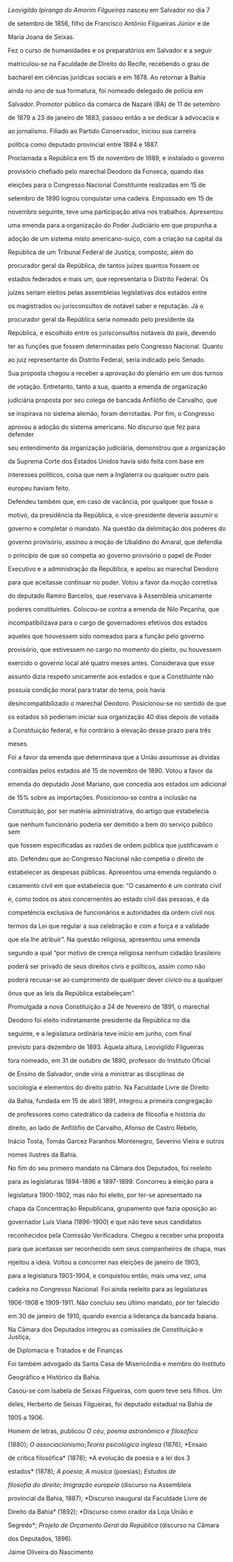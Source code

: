 

*Leovigildo Ipiranga do Amorim Filgueiras* nasceu em Salvador no dia 7

de setembro de 1856, filho de Francisco Antônio Filgueiras Júnior e de

Maria Joana de Seixas.



Fez o curso de humanidades e os preparatórios em Salvador e a seguir

matriculou-se na Faculdade de Direito do Recife, recebendo o grau de

bacharel em ciências jurídicas sociais e em 1878. Ao retornar à Bahia

ainda no ano de sua formatura, foi nomeado delegado de polícia em

Salvador. Promotor público da comarca de Nazaré (BA) de 11 de setembro

de 1879 a 23 de janeiro de 1883, passou então a se dedicar à advocacia e

ao jornalismo. Filiado ao Partido Conservador, iniciou sua carreira

política como deputado provincial entre 1884 e 1887.



Proclamada a República em 15 de novembro de 1889, e instalado o governo

provisório chefiado pelo marechal Deodoro da Fonseca, quando das

eleições para o Congresso Nacional Constituinte realizadas em 15 de

setembro de 1890 logrou conquistar uma cadeira. Empossado em 15 de

novembro seguinte, teve uma participação ativa nos trabalhos. Apresentou

uma emenda para a organização do Poder Judiciário em que propunha a

adoção de um sistema misto americano-suíço, com a criação na capital da

República de um Tribunal Federal de Justiça, composto, além do

procurador geral da República, de tantos juízes quantos fossem os

estados federados e mais um, que representaria o Distrito Federal. Os

juízes seriam eleitos pelas assembleias legislativas dos estados entre

os magistrados ou jurisconsultos de notável saber e reputação. Já o

procurador geral da República seria nomeado pelo presidente da

República, e escolhido entre os jurisconsultos notáveis do país, devendo

ter as funções que fossem determinadas pelo Congresso Nacional. Quanto

ao juiz representante do Distrito Federal, seria indicado pelo Senado.

Sua proposta chegou a receber a aprovação do plenário em um dos turnos

de votação. Entretanto, tanto a sua, quanto a emenda de organização

judiciária proposta por seu colega de bancada Anfilófio de Carvalho, que

se inspirava no sistema alemão, foram derrotadas. Por fim, o Congresso

aprovou a adoção do sistema americano. No discurso que fez para defender

seu entendimento da organização judiciária, demonstrou que a organização

da Suprema Corte dos Estados Unidos havia sido feita com base em

interesses políticos, coisa que nem a Inglaterra ou qualquer outro país

europeu haviam feito.



Defendeu também que, em caso de vacância, por qualquer que fosse o

motivo, da presidência da República, o vice-presidente deveria assumir o

governo e completar o mandato. Na questão da delimitação dos poderes do

governo provisório, assinou a moção de Ubaldino do Amaral, que defendia

o princípio de que só competia ao governo provisório o papel de Poder

Executivo e a administração da República, e apelou ao marechal Deodoro

para que aceitasse continuar no poder. Votou a favor da moção corretiva

do deputado Ramiro Barcelos, que reservava à Assembleia unicamente

poderes constituintes. Colocou-se contra a emenda de Nilo Peçanha, que

incompatibilizava para o cargo de governadores efetivos dos estados

aqueles que houvessem sido nomeados para a função pelo governo

provisório, que estivessem no cargo no momento do pleito, ou houvessem

exercido o governo local até quatro meses antes. Considerava que esse

assunto dizia respeito unicamente aos estados e que a Constituinte não

possuía condição moral para tratar do tema, pois havia

desincompatibilizado o marechal Deodoro. Posicionou-se no sentido de que

os estados só poderiam iniciar sua organização 40 dias depois de votada

a Constituição federal, e foi contrário à elevação desse prazo para três

meses.



Foi a favor da emenda que determinava que a União assumisse as dívidas

contraídas pelos estados até 15 de novembro de 1890. Votou a favor da

emenda do deputado José Mariano, que concedia aos estados um adicional

de 15% sobre as importações. Posicionou-se contra a inclusão na

Constituição, por ser matéria administrativa, do artigo que estabelecia

que nenhum funcionário poderia ser demitido a bem do serviço público sem

que fossem especificadas as razões de ordem pública que justificavam o

ato. Defendeu que ao Congresso Nacional não competia o direito de

estabelecer as despesas públicas. Apresentou uma emenda regulando o

casamento civil em que estabelecia que: “O casamento é um contrato civil

e, como todos os atos concernentes ao estado civil das pessoas, é da

competência exclusiva de funcionários e autoridades da ordem civil nos

termos da Lei que regular a sua celebração e com a força e a validade

que ela lhe atribuir”. Na questão religiosa, apresentou uma emenda

segundo a qual “por motivo de crença religiosa nenhum cidadão brasileiro

poderá ser privado de seus direitos civis e políticos, assim como não

poderá recusar-se ao cumprimento de qualquer dever cívico ou a qualquer

ônus que as leis da República estabeleçam”.



Promulgada a nova Constituição a 24 de fevereiro de 1891, o marechal

Deodoro foi eleito indiretamente presidente da República no dia

seguinte, e a legislatura ordinária teve início em junho, com final

previsto para dezembro de 1893. Àquela altura, Leovigildo Filgueiras

fora nomeado, em 31 de outubro de 1890, professor do Instituto Oficial

de Ensino de Salvador, onde viria a ministrar as disciplinas de

sociologia e elementos do direito pátrio. Na Faculdade Livre de Direito

da Bahia, fundada em 15 de abril 1891, integrou a primeira congregação

de professores como catedrático da cadeira de filosofia e história do

direito, ao lado de Anfilófio de Carvalho, Afonso de Castro Rebelo,

Inácio Tosta, Tomás Garcez Paranhos Montenegro, Severino Vieira e outros

nomes ilustres da Bahia.



No fim do seu primeiro mandato na Câmara dos Deputados, foi reeleito

para as legislaturas 1894-1896 e 1897-1899. Concorreu à eleição para a

legislatura 1900-1902, mas não foi eleito, por ter-se apresentado na

chapa da Concentração Republicana, grupamento que fazia oposição ao

governador Luís Viana (1896-1900) e que não teve seus candidatos

reconhecidos pela Comissão Verificadora. Chegou a receber uma proposta

para que aceitasse ser reconhecido sem seus companheiros de chapa, mas

rejeitou a ideia. Voltou a concorrer nas eleições de janeiro de 1903,

para a legislatura 1903-1904, e conquistou então, mais uma vez, uma

cadeira no Congresso Nacional. Foi ainda reeleito para as legislaturas

1906-1908 e 1909-1911. Não concluiu seu último mandato, por ter falecido

em 30 de janeiro de 1910, quando exercia a liderança da bancada baiana.

Na Câmara dos Deputados integrou as comissões de Constituição e Justiça,

de Diplomacia e Tratados e de Finanças



Foi também advogado da Santa Casa de Misericórdia e membro do Instituto

Geográfico e Histórico da Bahia.



Casou-se com Isabela de Seixas Filgueiras, com quem teve seis filhos. Um

deles, Herberto de Seixas Filgueiras, foi deputado estadual na Bahia de

1905 a 1906.



Homem de letras, publicou *O céu*, *poema astronômico e filosófico*

(1880); *O associacionismo*;*Teoria psicológica inglesa* (1876); *Ensaio

de crítica filosófica* (1878); *A evolução da poesia e a lei dos 3

estados* (1878); *A poesia*; *A música* (poesias); *Estudos de*

*filosofia do direito*; *Imigração europeia* (discurso na Assembleia

provincial da Bahia, 1887); *Discurso inaugural da Faculdade Livre de

Direito da Bahia* (1892); *Discurso como orador da Loja União e

Segredo*; *Projeto de Orçamento Geral da República* (discurso na Câmara

dos Deputados, 1896).



Jaime Oliveira do Nascimento



